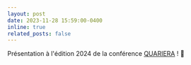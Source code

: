 ```yaml
---
layout: post
date: 2023-11-28 15:59:00-0400
inline: true
related_posts: false
---
```


Présentation à l'édition 2024 de la conférence <a href="https://quariera.com/programmation/">QUARIERA</a> ! 📣

